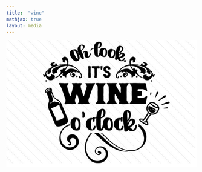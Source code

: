 ```yaml
---
title:  "wine"
mathjax: true
layout: media
---
```



![this is an image](Oh-look-its-wine-o-clock-1.jpg)
